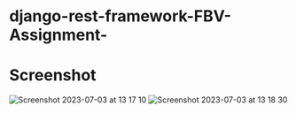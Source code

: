 # django-rest-framework-FBV-Assignment-
# Screenshot
![Screenshot 2023-07-03 at 13 17 10](https://github.com/pawan934/django-rest-framework-FBV-Assignment-/assets/137752433/78e731a5-086d-4a65-aee9-5acada40d6c1)
![Screenshot 2023-07-03 at 13 18 30](https://github.com/pawan934/django-rest-framework-FBV-Assignment-/assets/137752433/5cdf052d-bd2a-4e6a-962c-4b6078d1ea8f)

